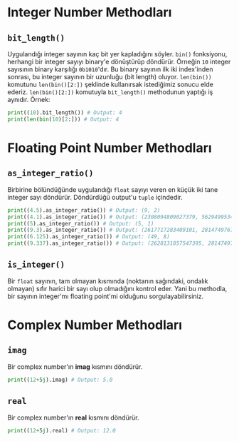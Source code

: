 ﻿# Integer Number Methodları

## `bit_length()`
Uygulandığı integer sayının kaç bit yer kapladığını söyler. `bin()` fonksiyonu, herhangi bir integer sayıyı binary'e dönüştürüp döndürür. Örneğin `10` integer sayısının binary karşılığı `0b1010`'dır. Bu binary sayının ilk iki index'inden sonrası, bu integer sayının bir uzunluğu (bit length) oluyor. `len(bin())` komutunu `len(bin()[2:])` şeklinde kullanırsak istediğimiz sonucu elde ederiz. `len(bin()[2:])` komutuyla `bit_length()` methodunun yaptığı iş aynıdır. Örnek:
```py
print((10).bit_length()) # Output: 4
print(len(bin(10)[2:])) # Output: 4
``` 

# Floating Point Number Methodları

## `as_integer_ratio()`
Birbirine bölündüğünde uygulandığı `float` sayıyı veren en küçük iki tane integer sayı döndürür. Döndürdüğü output'u `tuple` içindedir.
```py
print((4.5).as_integer_ratio()) # Output: (9, 2)
print((4.1).as_integer_ratio()) # Output: (2308094809027379, 562949953421312)
print((5).as_integer_ratio()) # Output: (5, 1)
print((9.3).as_integer_ratio()) # Output: (2617717283409101, 281474976710656)
print((6.125).as_integer_ratio()) # Output: (49, 8)
print((9.337).as_integer_ratio()) # Output: (2628131857547395, 281474976710656)
```

## `is_integer()`
Bir `float` sayının, tam olmayan kısmında (noktanın sağındaki, ondalık olmayan) sıfır harici bir sayı olup olmadığını kontrol eder. Yani bu methodla, bir sayının integer'mı floating point'mi olduğunu sorgulayabilirsiniz.

# Complex Number Methodları
## `imag`
Bir complex number'ın **imag** kısmını döndürür.
```py
print((12+5j).imag) # Output: 5.0
```

## `real`
Bir complex number'ın **real** kısmını döndürür.
```py
print((12+5j).real) # Output: 12.0
```
